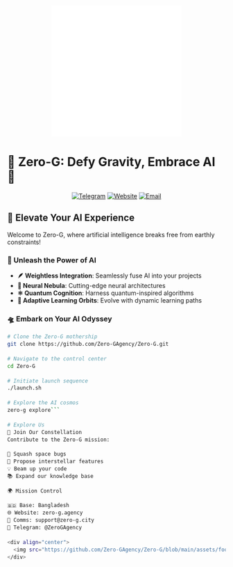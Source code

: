 <div align="center">
  <img src="https://github.com/Zero-GAgency/Zero-G/blob/main/assets/Logo-NoBackgraunds.png?raw=true" alt="Zero-G Logo" width="300"/>
</div>

# 🚀 Zero-G: Defy Gravity, Embrace AI 🧠

<div align="center">

[![Telegram](https://img.shields.io/badge/Telegram-2CA5E0?style=for-the-badge&logo=telegram&logoColor=white)](https://t.me/ZeroGAgency)
[![Website](https://img.shields.io/badge/Website-FF7139?style=for-the-badge&logo=Firefox-Browser&logoColor=white)](https://zero-g.agency)
[![Email](https://img.shields.io/badge/Email-D14836?style=for-the-badge&logo=gmail&logoColor=white)](mailto:support@zero-g.city)

</div>

## 🌌 Elevate Your AI Experience

Welcome to Zero-G, where artificial intelligence breaks free from earthly constraints!

### 🔮 Unleash the Power of AI

- **🪶 Weightless Integration**: Seamlessly fuse AI into your projects
- **🧬 Neural Nebula**: Cutting-edge neural architectures
- **⚛️ Quantum Cognition**: Harness quantum-inspired algorithms
- **🔄 Adaptive Learning Orbits**: Evolve with dynamic learning paths

### 🛸 Embark on Your AI Odyssey

```bash
# Clone the Zero-G mothership
git clone https://github.com/Zero-GAgency/Zero-G.git

# Navigate to the control center
cd Zero-G

# Initiate launch sequence
./launch.sh

# Explore the AI cosmos
zero-g explore```

# Explore Us
🌠 Join Our Constellation
Contribute to the Zero-G mission:

🐛 Squash space bugs
🚀 Propose interstellar features
💡 Beam up your code
📚 Expand our knowledge base

🌍 Mission Control

🇧🇩 Base: Bangladesh
🌐 Website: zero-g.agency
📧 Comms: support@zero-g.city
📡 Telegram: @ZeroGAgency

<div align="center">
  <img src="https://github.com/Zero-GAgency/Zero-G/blob/main/assets/footerbanner.png?raw=true" alt="Zero-G Footer" width="100%"/>
</div>
